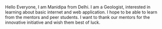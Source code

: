 Hello Everyone,
I am Manidipa from Delhi. I am a Geologist, interested in learning about basic internet and web application. I hope to be able to learn from the mentors and peer students. I want to thank our mentors for the innovative initiative and wish them best of luck.
